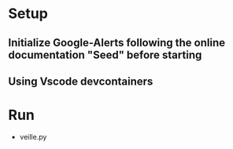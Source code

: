 # Setup

## Initialize Google-Alerts following the online documentation "Seed" before starting

## Using Vscode devcontainers

# Run
- veille.py
